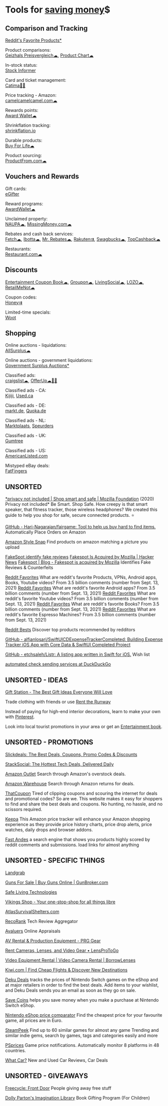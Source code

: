 
# Tools for [saving money](https://adequate.life/saving/)$

## Comparison and Tracking

[Reddit's Favorite Products*](https://www.looria.com/reddit)

Product comparisons:  
[Geizhals Preisvergleich☁](https://geizhals.eu/),
[Product Chart☁](https://www.productchart.com/)

In-stock status:  
[Stock Informer](https://www.stockinformer.com/)

Card and ticket management:  
[Catima🤖🆓](https://catima.app/)

Price tracking - Amazon:  
[camelcamelcamel.com☁](https://camelcamelcamel.com/)

Rewards points:  
[Award Wallet☁](https://awardwallet.com/)

Shrinkflation tracking:  
[shrinkflation.io](https://www.shrinkflation.io/products)

Durable products:  
[Buy For Life☁](https://www.buyforlife.com/)

Product sourcing:  
[ProductFrom.com☁](https://www.productfrom.com/)

## Vouchers and Rewards

Gift cards:  
[eGifter](https://www.egifter.com/)

Reward programs:  
[AwardWallet☁](https://awardwallet.com/)

Unclaimed property:  
[NAUPA☁](https://unclaimed.org/),
[MissingMoney.com☁](https://www.missingmoney.com/)

Rebates and cash back services:  
[Fetch☁](https://fetch.com/),
[Ibotta☁](https://home.ibotta.com/),
[Mr. Rebates☁](https://mrrebates.com/),
[Rakuten⇉](https://www.rakuten.com/),
[Swagbucks☁](https://www.swagbucks.com/),
[TopCashback☁](https://www.topcashback.com/)

Restaurants:  
[Restaurant.com☁](https://www.restaurant.com/)

## Discounts

[Entertainment Coupon Book☁](https://www.entertainment.com/),
[Groupon☁](https://www.groupon.com/),
[LivingSocial☁](https://www.livingsocial.com/),
[LOZO☁](https://lozo.com/),
[RetailMeNot☁](https://www.retailmenot.com/)

Coupon codes:  
[Honey⇉](https://www.joinhoney.com/)

Limited-time specials:  
[Woot](https://www.woot.com/)

## Shopping

Online auctions - liquidations:  
[AllSurplus☁](https://www.allsurplus.com/)

Online auctions - government liquidations:  
[Government Surplus Auctions*](https://www.govdeals.com/)

Classified ads:  
[craigslist☁](https://craigslist.org/),
[OfferUp☁🍎🤖](https://offerup.com/)

Classified ads - CA:  
[Kijiji](https://www.kijiji.ca/),
[Used.ca](https://www.used.ca/)

Classified ads - DE:  
[markt.de](https://www.markt.de/),
[Quoka.de](https://www.quoka.de/)

Classified ads - NL:  
[Marktplaats](https://www.marktplaats.nl/),
[Speurders](https://www.speurders.nl/)

Classified ads - UK:  
[Gumtree](https://www.gumtree.com/)

Classified ads - US:  
[AmericanListed.com](https://www.americanlisted.com/)

Mistyped eBay deals:  
[FatFingers](https://fatfingers.com/)

## UNSORTED

[*privacy not included | Shop smart and safe | Mozilla Foundation](https://foundation.mozilla.org/en/privacynotincluded/)
(2020) Privacy not included*
Be Smart. Shop Safe.
How creepy is that smart speaker, that fitness tracker, those wireless headphones? We created this guide to help you shop for safe, secure connected products.
:star:

[GitHub - Hari-Nagarajan/fairgame: Tool to help us buy hard to find items.](https://github.com/Hari-Nagarajan/fairgame)
Automatically Place Orders on Amazon

[Amazon Style Snap](https://www.amazon.com/stylesnap)
Find products on amazon matching a picture you upload

[FakeSpot identify fake reviews](https://www.fakespot.com/)
[Fakespot Is Acquired by Mozilla | Hacker News](https://news.ycombinator.com/item?id=35789963)
[Fakespot | Blog - Fakespot is acquired by Mozilla](https://www.fakespot.com/post/fakespot-acquired-by-mozilla)
Identifies Fake Reviews & Counterfeits

[Reddit Favorites](https://redditfavorites.com)
What are reddit's favorite Products, VPNs, Android apps, Books, Youtube videos?
From 3.5 billion comments (number from Sept. 13, 2021)
[Reddit Favorites](https://redditfavorites.com/android_apps)
What are reddit's favorite Android apps?
From 3.5 billion comments (number from Sept. 13, 2021)
[Reddit Favorites](https://redditfavorites.com/youtube_videos)
What are reddit's favorite Youtube videos?
From 3.5 billion comments (number from Sept. 13, 2021)
[Reddit Favorites](https://redditfavorites.com/books)
What are reddit's favorite Books?
From 3.5 billion comments (number from Sept. 13, 2021)
[Reddit Favorites](https://redditfavorites.com/product_categories/espresso-machines)
What are reddit's favorite Espresso Machines?
From 3.5 billion comments (number from Sept. 13, 2021)

[Reddit Bests](https://redditbests.com)
Discover top products recommended by redditors

[GitHub - alfianlosari/SwiftUICDExpenseTrackerCompleted: Building Expense Tracker iOS App with Core Data & SwiftUI Completed Project](https://github.com/alfianlosari/SwiftUICDExpenseTrackerCompleted)

[GitHub - etchsaleh/Listr: A listing app written in Swift for iOS.](https://github.com/etchsaleh/Listr)
Wish list

[automated check sending services at DuckDuckGo](https://duckduckgo.com/?q=automated+check+sending+services&t=ffab&ia=web)

## UNSORTED - IDEAS

[Gift Station - The Best Gift Ideas Everyone Will Love](https://giftstation.net/)

Trade clothing with friends or use [Rent the Runway](http://www.renttherunway.com/)

Instead of paying for high-end interior decorations, learn to make your own with [Pinterest](http://www.pinterest.com/).

Look into local tourist promotions in your area or get an [Entertainment book](http://www.entertainment.com/).

## UNSORTED - PROMOTIONS

[Slickdeals: The Best Deals, Coupons, Promo Codes & Discounts](https://slickdeals.net/)

[StackSocial: The Hottest Tech Deals, Delivered Daily](https://www.stacksocial.com/)

[Amazon Outlet](https://www.amazon.com/Outlet)
Search through Amazon's overstock deals.

[Amazon Warehouse](https://www.amazon.com/Warehouse-Deals)
Search through Amazon returns for deals.

[ThatCoupon](https://www.thatcoupon.com/)
Tired of clipping coupons and scouring the internet for deals and promotional codes? So are we. This website makes it easy for shoppers to find and share the best deals and coupons. No hunting, no hassle, and no scissors required.

[Keepa](https://keepa.com)
This Amazon price tracker will enhance your Amazon shopping experience as they provide price history charts, price drop alerts, price watches, daily drops and browser addons.

[Fast Andes](https://fastandes.com/)
a search engine that shows you products highly scored by reddit comments and submissions.
load links for almost anything

## UNSORTED - SPECIFIC THINGS

[Landgrab](https://landgrab.xyz/)

[Guns For Sale | Buy Guns Online | GunBroker.com](https://www.gunbroker.com/)

[Safe Living Technologies](https://safelivingtechnologies.com/)

[Vikings Shop - Your one-stop-shop for all things libre](https://shop.vikings.net/)

[AtlasSurvivalShelters.com](https://www.atlassurvivalshelters.com/)

[RecoRank](https://recorank.com/)
Tech Review Aggregator

[Avaluers](https://avaluers.org/)
Online Appraisals

[AV Rental & Production Equipment - PRG Gear](https://prggear.com/)

[Rent Cameras, Lenses, and Video Gear • LensProToGo](https://www.lensprotogo.com/)

[Video Equipment Rental | Video Camera Rental | BorrowLenses](https://www.borrowlenses.com/video)

[Kiwi.com | Find Cheap Flights & Discover New Destinations](https://www.kiwi.com/en/)

[Deku Deals](https://www.dekudeals.com/)
tracks the prices of Nintendo Switch games on the eShop and at major retailers in order to find the best deals. Add items to your wishlist, and Deku Deals sends you an email as soon as they go on sale.

[Save Coins](https://savecoins.app/)
helps you save money when you make a purchase at Nintendo Switch eShop.

[Nintendo eShop price comparator](https://eshop-prices.com/prices?currency=EUR)
Find the cheapest price for your favourite game, all prices are in Euro.

[SteamPeek](http://steampeek.hu/)
Find up to 60 similar games for almost any game
Trending and similar indie gems, search by games, tags and categories easily and more

[PSprices](https://psprices.com/region-be/search/?q=&platform=Switch&dlc=show&sort=opencritic)
Game price notifications. Automatically monitor 8 platforms in 48 countries.

[What Car?](https://www.whatcar.com/)
New and Used Car Reviews, Car Deals

## UNSORTED - GIVEAWAYS

[Freecycle: Front Door](https://www.freecycle.org/)
People giving away free stuff

[Dolly Parton's Imagination Library](https://imaginationlibrary.com/)
Book Gifting Program (For Children)
